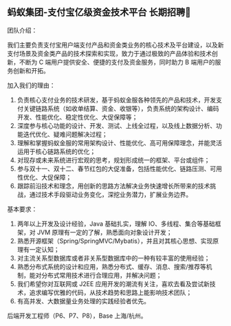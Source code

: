 
## 蚂蚁集团-支付宝亿级资金技术平台 长期招聘👏


团队介绍：

我们主要负责支付宝用户端支付产品和资金类业务的核心技术及平台建设，以及新支付场景及资金类产品的技术探索和实现，致力于通过极致的产品体验和技术创新，不断为 C 端用户提供安全、便捷的支付及资金服务，同时助力 B 端用户的服务创新和开拓。

加入我们的理由：
1. 负责核心支付业务的技术研发，基于蚂蚁金服各种领先的产品和技术，开发支付关键链路系统（如收单结算、资金、收银等），负责系统的架构设计、编码开发、性能优化、稳定性优化、大促保障等；
2. 深度参与核心功能的设计、开发、测试、上线全过程，以及线上数据分析、功能迭代优化、疑难问题解决过程；
3. 理解和掌握蚂蚁金服的常用架构设计、性能优化、高可用保障理念，并能灵活运用于核心链路系统的优化；
4. 对现存或未来系统进行宏观的思考，规划形成统一的框架、平台或组件；
5. 参与双十一、双十二、春节红包的大促准备，包括性能优化、链路压测、可用性优化、大促保障；
6. 跟踪前沿技术和理念，用创新的思路方法解决业务快速增长所带来的技术挑战，通过技术手段驱动业务变化，深挖业务潜力，扩展业务边界。

基本要求：
1. 两年以上开发及设计经验，Java 基础扎实，理解 IO、多线程、集合等基础框架，对 JVM 原理有一定的了解，熟悉面向对象设计开发；
2. 熟悉开源框架（Spring/SpringMVC/Mybatis），并且对其核心思想、实现原理有一定认知；
3. 对主流关系型数据库或者非关系型数据库中的一种有较丰富的使用经验；
4. 熟悉分布式系统的设计和应用，熟悉分布式、缓存、消息、搜索/推荐等机制，能对分布式常用技术进行合理应用，并解决问题；
5. 我们希望你对互联网或 J2EE 应用开发的潮流有关注，喜欢去看及尝试新技术，追求编写优雅的代码，从技术趋势和思路上能影响技术团队；
6. 有高并发、大数据量业务处理的实践经验者优先。

后端开发工程师（P6、P7、P8），Base 上海/杭州。
